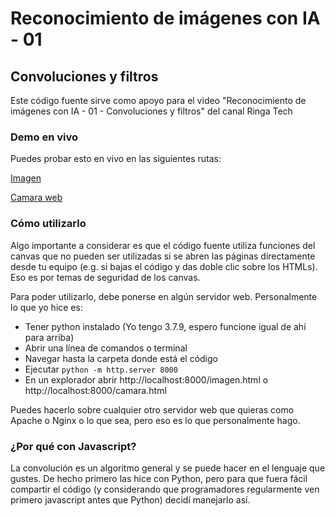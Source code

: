 # Reconocimiento de imágenes con IA - 01 
## Convoluciones y filtros

Este código fuente sirve como apoyo para el video "Reconocimiento de imágenes con IA - 01 - Convoluciones y filtros" del canal Ringa Tech

### Demo en vivo
Puedes probar esto en vivo en las siguientes rutas:

[Imagen](https://ringa-tech.com/vision01/imagen.html)

[Camara web](https://ringa-tech.com/vision01/camara.html)


### Cómo utilizarlo
Algo importante a considerar es que el código fuente utiliza funciones del canvas que no pueden ser utilizadas si se abren las páginas directamente desde tu equipo (e.g. si bajas el código y das doble clic sobre los HTMLs). Eso es por temas de seguridad de los canvas.

Para poder utilizarlo, debe ponerse en algún servidor web.
Personalmente lo que yo hice es:
- Tener python instalado (Yo tengo 3.7.9, espero funcione igual de ahí para arriba)
- Abrir una línea de comandos o terminal
- Navegar hasta la carpeta donde está el código
- Ejecutar `python -m http.server 8000`
- En un explorador abrir http://localhost:8000/imagen.html o http://localhost:8000/camara.html

Puedes hacerlo sobre cualquier otro servidor web que quieras como Apache o Nginx o lo que sea, pero eso es lo que personalmente hago.

### ¿Por qué con Javascript?
La convolución es un algoritmo general y se puede hacer en el lenguaje que gustes. De hecho primero las hice con Python, pero para que fuera fácil compartir el código (y considerando que programadores regularmente ven primero javascript antes que Python) decidí manejarlo así.